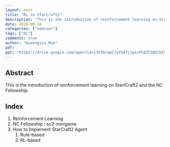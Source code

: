 ```yaml
---
layout: post
title: "RL in StarCraft2"
description: "This is the introduction of reinforcement learning on StartCraft2 and the NC Fellowship."
date: 2019-08-16
categories: ["seminar"]
tags: ["RL"]
comments: true
author: "Kyeongjin Mun"
pdf:
ppt: "https://drive.google.com/open?id=13SfbcepCfyYS4Tj2gssPC6ZlhQGCbX5S"
---
```


<!-- Post name should be this form: today-title.md
        For example, 2019-08-02-hyperparameter-optimization.md -->

<!-- Fill the contents where --Fill-- exists -->
<!-- If you don't want to fill the --Fill--(not necessary) part, then remove them all.
        For example, pdf: -->
<!-- The example is in '_posts/2019-08-02-hyperparameter-optimization.md'>

<!-- For 'title' front matter, follow this format: This is Title Format -->
<!-- For 'description' front matter, follow this format: It is description. -->
<!-- For 'date' front matter, follow this format: 2019-01-01 -->
<!-- For 'tags' front matter, write down the tag in abbreviation
        For example, write down CV instead of Computer Science
        'tags' can be more than one. Follow the format: ["CV", "ML"] -->
<!-- For 'author' fron matter, write down your name in this format: Gildong Hong -->
<!-- For 'pdf' and 'ppt' front matter, if you have the attachment files, write down the url -->

## Abstract
This is the introduction of reinforcement learning on StartCraft2 and the NC Fellowship.

## Index
1. Reinforcement Learning
2. NC Fellowship : sc2-minigame
3. How to Implement StarCraft2 Agent
   1. Rule-based
   2. RL-based

<!-- You can add more information below -->